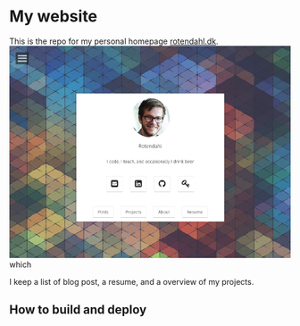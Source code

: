 # My website

This is the repo for my personal homepage [rotendahl.dk](http://rotendahl.dk).
![screenshot](screenshot.png) which

I keep a list of blog post, a resume, and a overview of my projects.

## How to build and deploy
